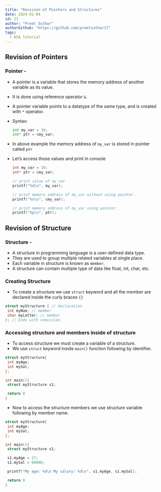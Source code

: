 ```yaml
---
title: "Revision of Pointers and Structures"
date: 2024-01-04
id: 21
author: "Preet Suthar"
authorGithub: "https://github.com/preetsuthar17"
tags:
  - DSA Tutorial
---
```


## Revision of Pointers

### Pointer -

- A pointer is a variable that stores the memory address of another variable as its value.
- It is done using reference operator `&`.
- A pointer variable points to a datatype of the same type, and is created with `*` operator.
- Syntax:

  ```python
  int my_var = 10;
  int* ptr = &my_var;
  ```

- In above example the memory address of `my_var` is stored in pointer called `ptr`
- Let’s access those values and print in console

  ```c
  int my_var = 10;
  int* ptr = &my_var;

  // print value of my_var
  printf("%d\n", my_var);

  // print memory address of my_var without using pointer.
  printf("%n\n", &my_var);

  // print memory address of my_var using pointer.
  printf("%p\n", ptr);
  ```

## Revision of Structure

### Structure -

- A structure in programming language is a user-defined data type.
- They are used to group multiple related variables at single place.
- Each variable in structure is known as `member`.
- A structure can contain multiple type of data like float, int, char, etc.

### Creating Structure

- To create a structure we use `struct` keyword and all the member are declared inside the curly braces `{}`

```c
struct myStructure { // declaration
 int myNum; // member
 char myLetter; // member
}; // Ends with semicolon
```

### Accessing structure and members inside of structure

- To access structure we must create a variable of a structure.
- We use `struct` keyword inside `main()` function following by identifier.

```c
struct myStructure{
 int myAge;
 int mySal;
};

int main(){
 struct myStructure s1;

 return 0
}
```

- Now to access the structure members we use structure variable following by member name.

```c
struct myStructure{
 int myAge;
 int mySal;
};

int main(){
 struct myStructure s1;

 s1.myAge = 17;
 s1.mySal = 69000;

 printf("My age: %d\n My salary: %d\n", s1.myAge, s1.mySal);

 return 0
}
```
